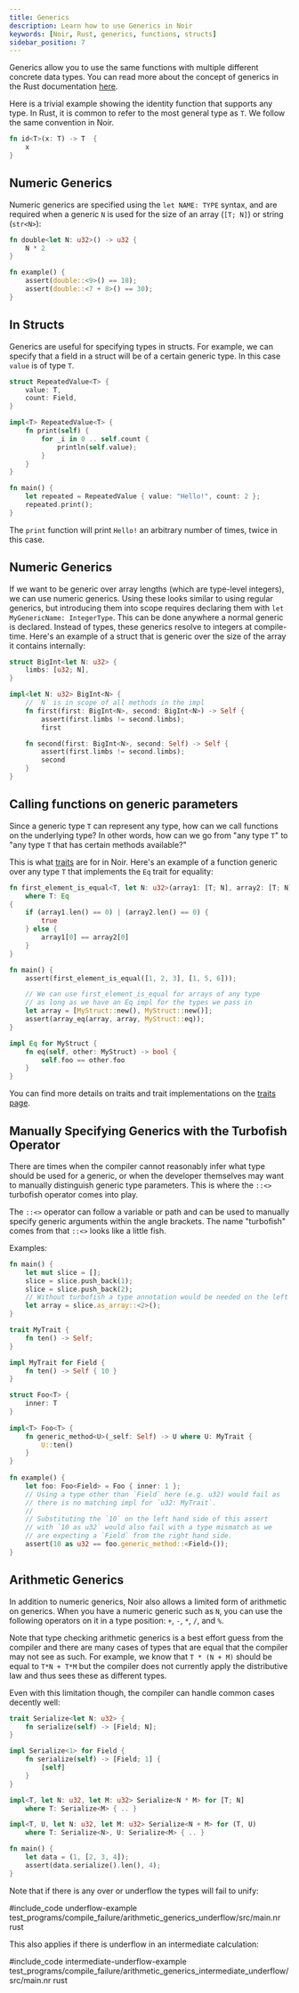 ```yaml
---
title: Generics
description: Learn how to use Generics in Noir
keywords: [Noir, Rust, generics, functions, structs]
sidebar_position: 7
---
```


Generics allow you to use the same functions with multiple different concrete data types. You can
read more about the concept of generics in the Rust documentation
[here](https://doc.rust-lang.org/book/ch10-01-syntax.html).

Here is a trivial example showing the identity function that supports any type. In Rust, it is
common to refer to the most general type as `T`. We follow the same convention in Noir.

```rust
fn id<T>(x: T) -> T  {
    x
}
```

## Numeric Generics

Numeric generics are specified using the `let NAME: TYPE` syntax, and are
required when a generic `N` is used for the size of an array (`[T; N]`) or string (`str<N>`):

```rust
fn double<let N: u32>() -> u32 {
    N * 2
}

fn example() {
    assert(double::<9>() == 18);
    assert(double::<7 + 8>() == 30);
}
```


## In Structs

Generics are useful for specifying types in structs. For example, we can specify that a field in a
struct will be of a certain generic type. In this case `value` is of type `T`.

```rust
struct RepeatedValue<T> {
    value: T,
    count: Field,
}

impl<T> RepeatedValue<T> {
    fn print(self) {
        for _i in 0 .. self.count {
            println(self.value);
        }
    }
}

fn main() {
    let repeated = RepeatedValue { value: "Hello!", count: 2 };
    repeated.print();
}
```

The `print` function will print `Hello!` an arbitrary number of times, twice in this case.

## Numeric Generics

If we want to be generic over array lengths (which are type-level integers), we can use numeric
generics. Using these looks similar to using regular generics, but introducing them into scope
requires declaring them with `let MyGenericName: IntegerType`. This can be done anywhere a normal
generic is declared. Instead of types, these generics resolve to integers at compile-time.
Here's an example of a struct that is generic over the size of the array it contains internally:

```rust
struct BigInt<let N: u32> {
    limbs: [u32; N],
}

impl<let N: u32> BigInt<N> {
    // `N` is in scope of all methods in the impl
    fn first(first: BigInt<N>, second: BigInt<N>) -> Self {
        assert(first.limbs != second.limbs);
        first

    fn second(first: BigInt<N>, second: Self) -> Self {
        assert(first.limbs != second.limbs);
        second
    }
}
```

## Calling functions on generic parameters

Since a generic type `T` can represent any type, how can we call functions on the underlying type?
In other words, how can we go from "any type `T`" to "any type `T` that has certain methods available?"

This is what [traits](../concepts/traits.md) are for in Noir. Here's an example of a function generic over
any type `T` that implements the `Eq` trait for equality:

```rust
fn first_element_is_equal<T, let N: u32>(array1: [T; N], array2: [T; N]) -> bool 
    where T: Eq
{
    if (array1.len() == 0) | (array2.len() == 0) {
        true
    } else {
        array1[0] == array2[0]
    }
}

fn main() {
    assert(first_element_is_equal([1, 2, 3], [1, 5, 6]));

    // We can use first_element_is_equal for arrays of any type
    // as long as we have an Eq impl for the types we pass in
    let array = [MyStruct::new(), MyStruct::new()];
    assert(array_eq(array, array, MyStruct::eq));
}

impl Eq for MyStruct {
    fn eq(self, other: MyStruct) -> bool {
        self.foo == other.foo
    }
}
```

You can find more details on traits and trait implementations on the [traits page](../concepts/traits.md).

## Manually Specifying Generics with the Turbofish Operator

There are times when the compiler cannot reasonably infer what type should be used for a generic, or when the developer themselves may want to manually distinguish generic type parameters. This is where the `::<>` turbofish operator comes into play.

The `::<>` operator can follow a variable or path and can be used to manually specify generic arguments within the angle brackets.
The name "turbofish" comes from that `::<>` looks like a little fish.

Examples:
```rust
fn main() {
    let mut slice = [];
    slice = slice.push_back(1);
    slice = slice.push_back(2);
    // Without turbofish a type annotation would be needed on the left hand side
    let array = slice.as_array::<2>();
}
```


```rust
trait MyTrait {
    fn ten() -> Self;
}

impl MyTrait for Field {
    fn ten() -> Self { 10 }
}

struct Foo<T> {
    inner: T
}
        
impl<T> Foo<T> {
    fn generic_method<U>(_self: Self) -> U where U: MyTrait {
        U::ten()
    }
}
        
fn example() {
    let foo: Foo<Field> = Foo { inner: 1 };
    // Using a type other than `Field` here (e.g. u32) would fail as 
    // there is no matching impl for `u32: MyTrait`. 
    //
    // Substituting the `10` on the left hand side of this assert
    // with `10 as u32` would also fail with a type mismatch as we 
    // are expecting a `Field` from the right hand side.
    assert(10 as u32 == foo.generic_method::<Field>());
}
```

## Arithmetic Generics

In addition to numeric generics, Noir also allows a limited form of arithmetic on generics.
When you have a numeric generic such as `N`, you can use the following operators on it in a
type position: `+`, `-`, `*`, `/`, and `%`.

Note that type checking arithmetic generics is a best effort guess from the compiler and there
are many cases of types that are equal that the compiler may not see as such. For example,
we know that `T * (N + M)` should be equal to `T*N + T*M` but the compiler does not currently
apply the distributive law and thus sees these as different types.

Even with this limitation though, the compiler can handle common cases decently well:

```rust
trait Serialize<let N: u32> {
    fn serialize(self) -> [Field; N];
}

impl Serialize<1> for Field {
    fn serialize(self) -> [Field; 1] {
        [self]
    }
}

impl<T, let N: u32, let M: u32> Serialize<N * M> for [T; N]
    where T: Serialize<M> { .. }

impl<T, U, let N: u32, let M: u32> Serialize<N + M> for (T, U)
    where T: Serialize<N>, U: Serialize<M> { .. }

fn main() {
    let data = (1, [2, 3, 4]);
    assert(data.serialize().len(), 4);
}
```

Note that if there is any over or underflow the types will fail to unify:

#include_code underflow-example test_programs/compile_failure/arithmetic_generics_underflow/src/main.nr rust

This also applies if there is underflow in an intermediate calculation:

#include_code intermediate-underflow-example test_programs/compile_failure/arithmetic_generics_intermediate_underflow/src/main.nr rust
